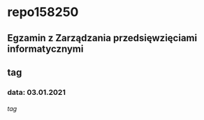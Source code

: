 # repo158250
## Egzamin z Zarządzania przedsięwzięciami informatycznymi <h2> tag
### data: 03.01.2021 <h6> tag
